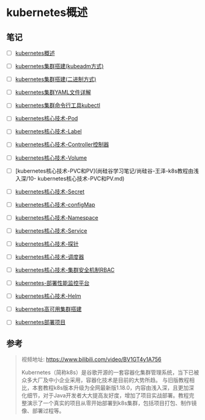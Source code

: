 # kubernetes概述

## 笔记

- [ ] [kubernetes概述](尚硅谷学习笔记/尚硅谷-王泽-k8s教程由浅入深/01-kubernetes概述.md)
- [ ] [kubernetes集群搭建(kubeadm方式)](尚硅谷学习笔记/尚硅谷-王泽-k8s教程由浅入深/02-kubernetes集群搭建(kubeadm方式).md)
- [ ] [kubernetes集群搭建(二进制方式)](尚硅谷学习笔记/尚硅谷-王泽-k8s教程由浅入深/03-kubernetes集群搭建(二进制方式).md)
- [ ] [kubernetes集群YAML文件详解](尚硅谷学习笔记/尚硅谷-王泽-k8s教程由浅入深/04-kubernetes集群YAML文件详解.md)
- [ ] [kubernetes集群命令行工具kubectl](尚硅谷学习笔记/尚硅谷-王泽-k8s教程由浅入深/05-kubernetes集群命令行工具kubectl.md)
- [ ] [kubernetes核心技术-Pod](尚硅谷学习笔记/尚硅谷-王泽-k8s教程由浅入深/06-kubernetes核心技术-Pod.md)
- [ ] [kubernetes核心技术-Label](尚硅谷学习笔记/尚硅谷-王泽-k8s教程由浅入深/07-kubernetes核心技术-Label.md)
- [ ] [kubernetes核心技术-Controller控制器](尚硅谷学习笔记/尚硅谷-王泽-k8s教程由浅入深/08-kubernetes核心技术-Controller控制器.md)
- [ ] [kubernetes核心技术-Volume](尚硅谷学习笔记/尚硅谷-王泽-k8s教程由浅入深/09-kubernetes核心技术-Volume.md)
- [ ] [kubernetes核心技术-PVC和PV](尚硅谷学习笔记/尚硅谷-王泽-k8s教程由浅入深/10- kubernetes核心技术-PVC和PV.md)
- [ ] [kubernetes核心技术-Secret](尚硅谷学习笔记/尚硅谷-王泽-k8s教程由浅入深/11-kubernetes核心技术-Secret.md)
- [ ] [kubernetes核心技术-configMap](尚硅谷学习笔记/尚硅谷-王泽-k8s教程由浅入深/12-kubernetes核心技术-configMap.md)
- [ ] [kubernetes核心技术-Namespace](尚硅谷学习笔记/尚硅谷-王泽-k8s教程由浅入深/13-kubernetes核心技术-Namespace.md)
- [ ] [kubernetes核心技术-Service](尚硅谷学习笔记/尚硅谷-王泽-k8s教程由浅入深/14-kubernetes核心技术-Service.md)
- [ ] [kubernetes核心技术-探针](尚硅谷学习笔记/尚硅谷-王泽-k8s教程由浅入深/15-kubernetes核心技术-探针.md)
- [ ] [kubernetes核心技术-调度器](尚硅谷学习笔记/尚硅谷-王泽-k8s教程由浅入深/16-kubernetes核心技术-调度器.md)
- [ ] [kubernetes核心技术-集群安全机制RBAC](尚硅谷学习笔记/尚硅谷-王泽-k8s教程由浅入深/17-kubernetes核心技术-集群安全机制RBAC.md)
- [ ] [kubernetes-部署性能监控平台](尚硅谷学习笔记/尚硅谷-王泽-k8s教程由浅入深/18-kubernetes-部署性能监控平台.md)
- [ ] [kubernetes核心技术-Helm](尚硅谷学习笔记/尚硅谷-王泽-k8s教程由浅入深/19-kubernetes核心技术-Helm.md)
- [ ] [kubernetes高可用集群搭建](尚硅谷学习笔记/尚硅谷-王泽-k8s教程由浅入深/20-kubernetes高可用集群搭建.md)
- [ ] [kubernetes部署项目](尚硅谷学习笔记/尚硅谷-王泽-k8s教程由浅入深/21-kubernetes部署项目.md)





## 参考

> 视频地址: https://www.bilibili.com/video/BV1GT4y1A756
>
> Kubernetes（简称k8s）是谷歌开源的一套容器化集群管理系统，当下已被众多大厂及中小企业采用，容器化技术是目前的大势所趋。 与旧版教程相比，本套教程k8s版本升级为全网最新版1.18.0，内容由浅入深，且更加深化细节，对于Java开发者大大提高友好度，增加了项目实战部署。教程完整演示了一个真实的项目从零开始部署到k8s集群，包括项目打包、制作镜像、部署过程等。